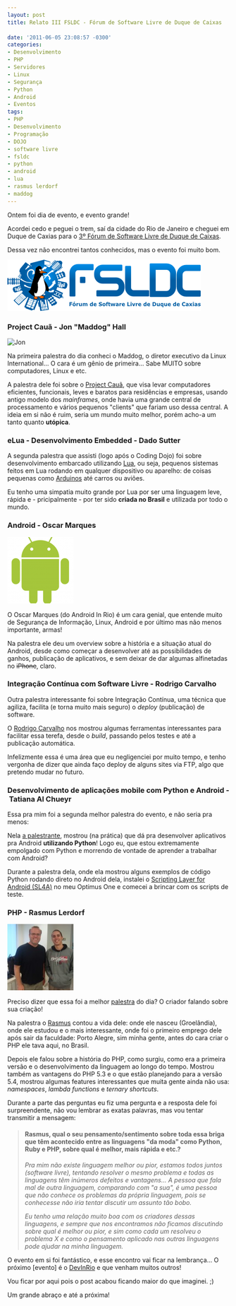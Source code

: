 ```yaml
---
layout: post
title: Relato III FSLDC - Fórum de Software Livre de Duque de Caixas

date: '2011-06-05 23:08:57 -0300'
categories:
- Desenvolvimento
- PHP
- Servidores
- Linux
- Segurança
- Python
- Android
- Eventos
tags:
- PHP
- Desenvolvimento
- Programação
- DOJO
- software livre
- fsldc
- python
- android
- lua
- rasmus lerdorf
- maddog
---
```

<p style="text-align: left;">Ontem foi dia de evento, e evento grande!

Acordei cedo e peguei o trem, saí da cidade do Rio de Janeiro e cheguei em Duque de Caxias para o <a href="http://forumsoftwarelivre.com.br/2011/">3º Fórum de Software Livre de Duque de Caixas</a>.

Dessa vez não encontrei tantos conhecidos, mas o evento foi muito bom.

<img class="size-full wp-image-1565 aligncenter" title="FSLDC" src="/assets/uploads/2011/06/fsldc.png" alt="" width="439" height="116" />

<h3>Project Cauã - Jon "Maddog" Hall</h3>
<img title="Jon "Maddog" Hall" src="http://upload.wikimedia.org/wikipedia/commons/thumb/c/cd/Jon_maddog_abr.jpg/200px-Jon_maddog_abr.jpg" alt="Jon "Maddog" Hall" width="150" />

Na primeira palestra do dia conheci o Maddog, o diretor executivo da Linux International... O cara é um gênio de primeira... Sabe MUITO sobre computadores, Linux e etc.

A palestra dele foi sobre o <a href="http://www.projectcaua.org/">Project Cauã</a>, que visa levar computadores eficientes, funcionais, leves e baratos para residências e empresas, usando antigo modelo dos <em>mainframes</em>, onde havia uma grande central de processamento e vários pequenos "clients" que fariam uso dessa central. A ideia em si não é ruim, seria um mundo muito melhor, porém acho-a um tanto quanto <strong>utópica</strong>.

<h3>eLua - Desenvolvimento Embedded - Dado Sutter</h3>
A segunda palestra que assisti (logo após o Coding Dojo) foi sobre desenvolvimento embarcado utilizando <a href="http://www.lua.org/portugues.html">Lua</a>, ou seja, pequenos sistemas feitos em Lua rodando em qualquer dispositivo ou aparelho: de coisas pequenas como <a href="http://pt.wikipedia.org/wiki/Arduino">Arduinos</a> até carros ou aviões.

Eu tenho uma simpatia muito grande por Lua por ser uma linguagem leve, rápida e - pricipalmente - por ter sido <strong>criada no Brasil</strong> e utilizada por todo o mundo.

<h3>Android - Oscar Marques</h3>
<a href="/assets/uploads/2011/06/android.png"><img class="alignright size-thumbnail wp-image-1572" title="Android" src="/assets/uploads/2011/06/android-150x150.png" alt="" width="150" height="150" /></a>

O Oscar Marques (do <span class="removed_link" title="http://www.androidinrio.com.br/">Android In Rio</span>) é um cara genial, que entende muito de Segurança de Informação, Linux, Android e por último mas não menos importante, armas!

Na palestra ele deu um overview sobre a história e a situação atual do Android, desde como começar a desenvolver até as possibilidades de ganhos, publicação de aplicativos, e sem deixar de dar algumas alfinetadas no <del>iPhone</del>, claro.

<h3>Integração Contínua com Software Livre - Rodrigo Carvalho</h3>
Outra palestra interessante foi sobre Integração Contínua, uma técnica que agiliza, facilita (e torna muito mais seguro) o <em>deploy</em> (publicação) de software.

O <a href="http://www.rodrigocarvalho.blog.br/">Rodrigo Carvalho</a> nos mostrou algumas ferramentas interessantes para facilitar essa terefa, desde o <em>build</em>, passando pelos testes e até a publicação automática.

Infelizmente essa é uma área que eu negligenciei por muito tempo, e tenho vergonha de dizer que ainda faço deploy de alguns sites via FTP, algo que pretendo mudar no futuro.

<h3>Desenvolvimento de aplicações mobile com Python e Android - Tatiana Al Chueyr</h3>
Essa pra mim foi a segunda melhor palestra do evento, e não seria pra menos:

Nela <a href="http://twitter.com/tati_alchueyr">a palestrante</a>, mostrou (na prática) que dá pra desenvolver aplicativos pra Android <strong>utilizando Python</strong>! Logo eu, que estou extremamente empolgado com Python e morrendo de vontade de aprender a trabalhar com Android?

Durante a palestra dela, onde ela mostrou alguns exemplos de código Python rodando direto no Android dela, instalei o <a href="http://code.google.com/p/android-scripting/">Scripting Layer for Android (SL4A)</a> no meu Optimus One e comecei a brincar com os scripts de teste.

<h3>PHP - Rasmus Lerdorf</h3>
<a href="/assets/uploads/2011/06/DSC08724.jpg"><img class="size-thumbnail wp-image-1578 " title="Rasmus Lerdorf, o criador do PHP" src="/assets/uploads/2011/06/DSC08724-150x150.jpg" alt="" width="150" height="150" /></a>

Preciso dizer que essa foi a melhor <a href="http://talks.php.net/show/fsldc/">palestra</a> do dia? O criador falando sobre sua criação!

Na palestra o <a href="http://twitter.com/rasmus">Rasmus</a> contou a vida dele: onde ele nasceu (Groelândia), onde ele estudou e o mais interessante, onde foi o primeiro emprego dele após sair da faculdade: Porto Alegre, sim minha gente, antes do cara criar o PHP ele tava aqui, no Brasil.

Depois ele falou sobre a história do PHP, como surgiu, como era a primeira versão e o desenvolvimento da linguagem ao longo do tempo. Mostrou também as vantagens do PHP 5.3 e o que estão planejando para a versão 5.4, mostrou algumas features interessantes que muita gente ainda não usa: <em>namespaces</em>, <em>lambda functions</em> e <em>ternary shortcuts</em>.

Durante a parte das perguntas eu fiz uma pergunta e a resposta dele foi surpreendente, não vou lembrar as exatas palavras, mas vou tentar transmitir a mensagem:

<blockquote>
<h4>Rasmus, qual o seu pensamento/sentimento sobre toda essa briga que têm acontecido entre as linguagens "da moda" como Python, Ruby e PHP, sobre qual é melhor, mais rápida e etc.?</h4>
<em>Pra mim não existe linguagem melhor ou pior, estamos todos juntos (software livre), tentando resolver o mesmo problema e todas as linguagens têm inúmeros defeitos e vantagens... A pessoa que fala mal de outra linguagem, comparando com "a sua", é uma pessoa que não conhece os problemas da própria linguagem, pois se conhecesse não iria tentar discutir um assunto tão bobo.</em>

<em>Eu tenho uma relação muito boa com os criadores dessas linguagens, e sempre que nos encontramos não ficamos discutindo sobre qual é melhor ou pior, e sim como cada um resolveu o problema X e como o pensamento aplicado nas outras linguagens pode ajudar na minha linguagem.</em>
</blockquote>
O evento em si foi fantástico, e esse encontro vai ficar na lembrança... O próximo [evento] é o <a href="http://www.devinrio.com.br/">DevInRio</a> e que venham muitos outros!

Vou ficar por aqui pois o post acabou ficando maior do que imaginei. ;)

Um grande abraço e até a próxima!

